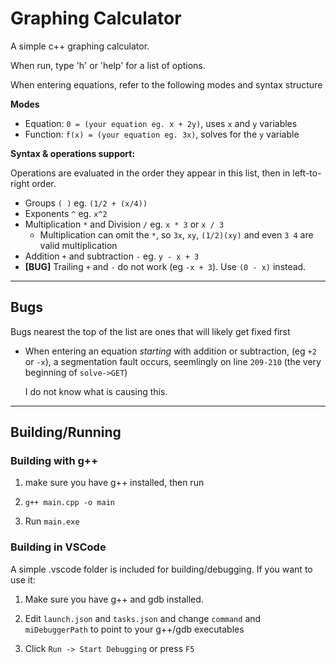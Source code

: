 # Graphing Calculator
A simple c++ graphing calculator.

When run, type 'h' or 'help' for a list of options.

When entering equations, refer to the following modes and syntax structure

**Modes**
- Equation: `0 = (your equation eg. x + 2y)`, uses `x` and `y` variables
- Function: `f(x) = (your equation eg. 3x)`, solves for the `y` variable

**Syntax & operations support:**

Operations are evaluated in the order they appear in this list, then in left-to-right order.

* Groups `( )` eg. `(1/2 + (x/4))`
* Exponents `^` eg. `x^2`
* Multiplication `*` and Division `/` eg. `x * 3` or `x / 3`
  * Multiplication can omit the `*`, so `3x`, `xy`, `(1/2)(xy)` and even `3 4` are valid multiplication
* Addition `+` and subtraction `-` eg. `y - x + 3`
* **[BUG]** Trailing `+` and `-` do not work (eg `-x + 3`). Use `(0 - x)` instead.

---

## Bugs
Bugs nearest the top of the list are ones that will likely get fixed first

- When entering an equation *starting* with addition or subtraction, (eg `+2` or `-x`), a segmentation fault occurs, seemlingly on line `209-210` (the very beginning of `solve->GET`)

  I do not know what is causing this.

---

## Building/Running

### Building with g++
1. make sure you have g++ installed, then run

2. `g++ main.cpp -o main`

3. Run `main.exe`

### Building in VSCode
A simple .vscode folder is included for building/debugging.
If you want to use it:
1. Make sure you have g++ and gdb installed.

2. Edit `launch.json` and `tasks.json` and change `command` and `miDebuggerPath` to point to your g++/gdb executables

3. Click `Run -> Start Debugging` or press `F5`
